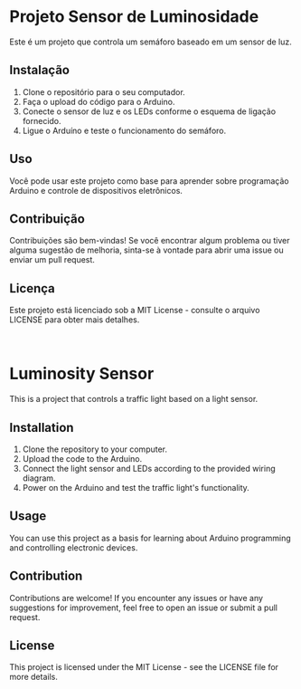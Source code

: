 # Projeto Sensor de Luminosidade

Este é um projeto que controla um semáforo baseado em um sensor de luz.

## Instalação

1. Clone o repositório para o seu computador.
2. Faça o upload do código para o Arduino.
3. Conecte o sensor de luz e os LEDs conforme o esquema de ligação fornecido.
4. Ligue o Arduíno e teste o funcionamento do semáforo.

## Uso

Você pode usar este projeto como base para aprender sobre programação Arduino e controle de dispositivos eletrônicos.

## Contribuição

Contribuições são bem-vindas! Se você encontrar algum problema ou tiver alguma sugestão de melhoria, sinta-se à vontade para abrir uma issue ou enviar um pull request.

## Licença

Este projeto está licenciado sob a MIT License - consulte o arquivo LICENSE para obter mais detalhes.

<br>

# Luminosity Sensor

This is a project that controls a traffic light based on a light sensor.

## Installation

1. Clone the repository to your computer.
2. Upload the code to the Arduino.
3. Connect the light sensor and LEDs according to the provided wiring diagram.
4. Power on the Arduino and test the traffic light's functionality.

## Usage

You can use this project as a basis for learning about Arduino programming and controlling electronic devices.

## Contribution

Contributions are welcome! If you encounter any issues or have any suggestions for improvement, feel free to open an issue or submit a pull request.

## License

This project is licensed under the MIT License - see the LICENSE file for more details.

